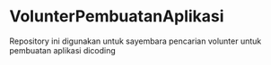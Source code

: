 # VolunterPembuatanAplikasi
Repository ini digunakan untuk sayembara pencarian volunter untuk pembuatan aplikasi dicoding 
